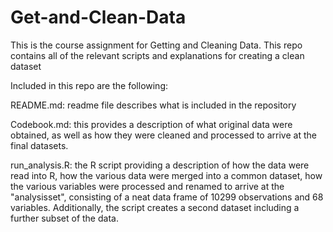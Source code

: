 # Get-and-Clean-Data
This is the course assignment for Getting and Cleaning Data. This repo contains all of the relevant scripts and explanations for creating a clean dataset

Included in this repo are the following:

README.md: readme file describes what is included in the repository

Codebook.md: this provides a description of what original data were obtained, as well as how they were cleaned and processed to arrive at the final datasets.

run_analysis.R: the R script providing a description of how the data were read into R, how the various data were merged into a common dataset, how the various variables were processed and renamed to arrive at the "analysisset", consisting of a neat data frame of 10299 observations and 68 variables. Additionally, the script creates a second dataset including a further subset of the data.
